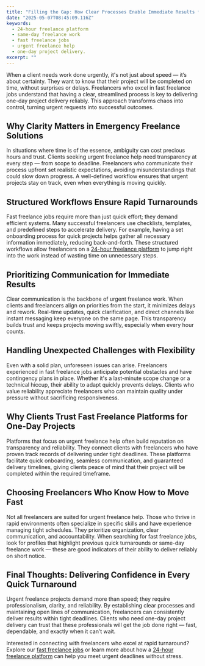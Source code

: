 ```yaml
---
title: "Filling the Gap: How Clear Processes Enable Immediate Results for Urgent Freelance Projects"
date: "2025-05-07T08:45:09.116Z"
keywords:
  - 24-hour freelance platform
  - same-day freelance work
  - fast freelance jobs
  - urgent freelance help
  - one-day project delivery.
excerpt: ""
---
```


When a client needs work done urgently, it's not just about speed — it’s about certainty. They want to know that their project will be completed on time, without surprises or delays. Freelancers who excel in fast freelance jobs understand that having a clear, streamlined process is key to delivering one-day project delivery reliably. This approach transforms chaos into control, turning urgent requests into successful outcomes.

## Why Clarity Matters in Emergency Freelance Solutions

In situations where time is of the essence, ambiguity can cost precious hours and trust. Clients seeking urgent freelance help need transparency at every step — from scope to deadline. Freelancers who communicate their process upfront set realistic expectations, avoiding misunderstandings that could slow down progress. A well-defined workflow ensures that urgent projects stay on track, even when everything is moving quickly.

## Structured Workflows Ensure Rapid Turnarounds

Fast freelance jobs require more than just quick effort; they demand efficient systems. Many successful freelancers use checklists, templates, and predefined steps to accelerate delivery. For example, having a set onboarding process for quick projects helps gather all necessary information immediately, reducing back-and-forth. These structured workflows allow freelancers on a [24-hour freelance platform](https://yourwebsite.com/24-hour-freelance-platform) to jump right into the work instead of wasting time on unnecessary steps.

## Prioritizing Communication for Immediate Results

Clear communication is the backbone of urgent freelance work. When clients and freelancers align on priorities from the start, it minimizes delays and rework. Real-time updates, quick clarification, and direct channels like instant messaging keep everyone on the same page. This transparency builds trust and keeps projects moving swiftly, especially when every hour counts.

## Handling Unexpected Challenges with Flexibility

Even with a solid plan, unforeseen issues can arise. Freelancers experienced in fast freelance jobs anticipate potential obstacles and have contingency plans in place. Whether it's a last-minute scope change or a technical hiccup, their ability to adapt quickly prevents delays. Clients who value reliability appreciate freelancers who can maintain quality under pressure without sacrificing responsiveness.

## Why Clients Trust Fast Freelance Platforms for One-Day Projects

Platforms that focus on urgent freelance help often build reputation on transparency and reliability. They connect clients with freelancers who have proven track records of delivering under tight deadlines. These platforms facilitate quick onboarding, seamless communication, and guaranteed delivery timelines, giving clients peace of mind that their project will be completed within the required timeframe.

## Choosing Freelancers Who Know How to Move Fast

Not all freelancers are suited for urgent freelance help. Those who thrive in rapid environments often specialize in specific skills and have experience managing tight schedules. They prioritize organization, clear communication, and accountability. When searching for fast freelance jobs, look for profiles that highlight previous quick turnarounds or same-day freelance work — these are good indicators of their ability to deliver reliably on short notice.

## Final Thoughts: Delivering Confidence in Every Quick Turnaround

Urgent freelance projects demand more than speed; they require professionalism, clarity, and reliability. By establishing clear processes and maintaining open lines of communication, freelancers can consistently deliver results within tight deadlines. Clients who need one-day project delivery can trust that these professionals will get the job done right — fast, dependable, and exactly when it can’t wait.

Interested in connecting with freelancers who excel at rapid turnaround? Explore our [fast freelance jobs](https://yourwebsite.com/fast-freelance-jobs) or learn more about how a [24-hour freelance platform](https://yourwebsite.com/24-hour-freelance-platform) can help you meet urgent deadlines without stress.